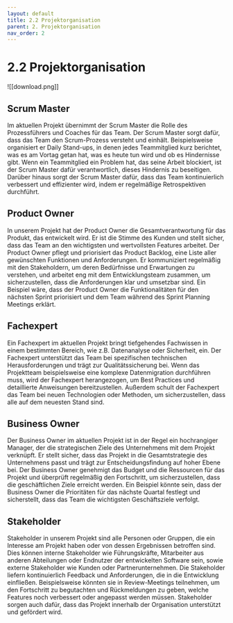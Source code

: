 ```yaml
---
layout: default
title: 2.2 Projektorganisation
parent: 2. Projektorganisation
nav_order: 2
---
```


# 2.2 Projektorganisation 

![[download.png]]

## Scrum Master

Im aktuellen Projekt übernimmt der Scrum Master die Rolle des Prozessführers und Coaches für das Team. Der Scrum Master sorgt dafür, dass das Team den Scrum-Prozess versteht und einhält. Beispielsweise organisiert er Daily Stand-ups, in denen jedes Teammitglied kurz berichtet, was es am Vortag getan hat, was es heute tun wird und ob es Hindernisse gibt. Wenn ein Teammitglied ein Problem hat, das seine Arbeit blockiert, ist der Scrum Master dafür verantwortlich, dieses Hindernis zu beseitigen. Darüber hinaus sorgt der Scrum Master dafür, dass das Team kontinuierlich verbessert und effizienter wird, indem er regelmäßige Retrospektiven durchführt.

  

##  Product Owner

In unserem Projekt hat der Product Owner die Gesamtverantwortung für das Produkt, das entwickelt wird. Er ist die Stimme des Kunden und stellt sicher, dass das Team an den wichtigsten und wertvollsten Features arbeitet. Der Product Owner pflegt und priorisiert das Product Backlog, eine Liste aller gewünschten Funktionen und Anforderungen. Er kommuniziert regelmäßig mit den Stakeholdern, um deren Bedürfnisse und Erwartungen zu verstehen, und arbeitet eng mit dem Entwicklungsteam zusammen, um sicherzustellen, dass die Anforderungen klar und umsetzbar sind. Ein Beispiel wäre, dass der Product Owner die Funktionalitäten für den nächsten Sprint priorisiert und dem Team während des Sprint Planning Meetings erklärt.

  

##  Fachexpert

Ein Fachexpert im aktuellen Projekt bringt tiefgehendes Fachwissen in einem bestimmten Bereich, wie z.B. Datenanalyse oder Sicherheit, ein. Der Fachexpert unterstützt das Team bei spezifischen technischen Herausforderungen und trägt zur Qualitätssicherung bei. Wenn das Projektteam beispielsweise eine komplexe Datenmigration durchführen muss, wird der Fachexpert herangezogen, um Best Practices und detaillierte Anweisungen bereitzustellen. Außerdem schult der Fachexpert das Team bei neuen Technologien oder Methoden, um sicherzustellen, dass alle auf dem neuesten Stand sind.

  

##  Business Owner

Der Business Owner im aktuellen Projekt ist in der Regel ein hochrangiger Manager, der die strategischen Ziele des Unternehmens mit dem Projekt verknüpft. Er stellt sicher, dass das Projekt in die Gesamtstrategie des Unternehmens passt und trägt zur Entscheidungsfindung auf hoher Ebene bei. Der Business Owner genehmigt das Budget und die Ressourcen für das Projekt und überprüft regelmäßig den Fortschritt, um sicherzustellen, dass die geschäftlichen Ziele erreicht werden. Ein Beispiel könnte sein, dass der Business Owner die Prioritäten für das nächste Quartal festlegt und sicherstellt, dass das Team die wichtigsten Geschäftsziele verfolgt.

  

##  Stakeholder


Stakeholder in unserem Projekt sind alle Personen oder Gruppen, die ein Interesse am Projekt haben oder von dessen Ergebnissen betroffen sind. Dies können interne Stakeholder wie Führungskräfte, Mitarbeiter aus anderen Abteilungen oder Endnutzer der entwickelten Software sein, sowie externe Stakeholder wie Kunden oder Partnerunternehmen. Die Stakeholder liefern kontinuierlich Feedback und Anforderungen, die in die Entwicklung einfließen. Beispielsweise könnten sie in Review-Meetings teilnehmen, um den Fortschritt zu begutachten und Rückmeldungen zu geben, welche Features noch verbessert oder angepasst werden müssen. Stakeholder sorgen auch dafür, dass das Projekt innerhalb der Organisation unterstützt und gefördert wird.